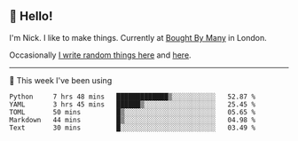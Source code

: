 ## 👋 Hello! 

I'm Nick. I like to make things. Currently at [Bought By Many](https://boughtbymany.com) in London.

Occasionally [I write random things here](https://nicksnell.com) and [here](https://twitter.com/nicksnell).

-------

🚀 This week I've been using

<!--START_SECTION:waka-->
```text
Python     7 hrs 48 mins   █████████████▒░░░░░░░░░░░   52.87 % 
YAML       3 hrs 45 mins   ██████▒░░░░░░░░░░░░░░░░░░   25.45 % 
TOML       50 mins         █▒░░░░░░░░░░░░░░░░░░░░░░░   05.65 % 
Markdown   44 mins         █▒░░░░░░░░░░░░░░░░░░░░░░░   04.98 % 
Text       30 mins         █░░░░░░░░░░░░░░░░░░░░░░░░   03.49 % 
```
<!--END_SECTION:waka-->
